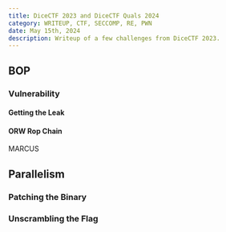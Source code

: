 ```yaml
---
title: DiceCTF 2023 and DiceCTF Quals 2024
category: WRITEUP, CTF, SECCOMP, RE, PWN
date: May 15th, 2024
description: Writeup of a few challenges from DiceCTF 2023.
---
```


## BOP

### Vulnerability

#### Getting the Leak

#### ORW Rop Chain

MARCUS


## Parallelism

### Patching the Binary

### Unscrambling the Flag



## 

